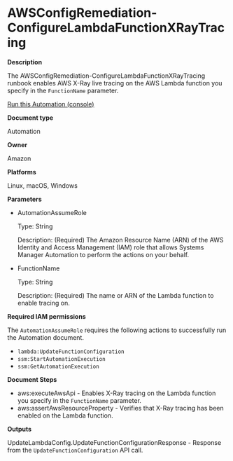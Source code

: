 # AWSConfigRemediation\-ConfigureLambdaFunctionXRayTracing<a name="automation-aws-config-lambda-xray"></a>

**Description**

The AWSConfigRemediation\-ConfigureLambdaFunctionXRayTracing runbook enables AWS X\-Ray live tracing on the AWS Lambda function you specify in the `FunctionName` parameter\.

[Run this Automation \(console\)](https://console.aws.amazon.com/systems-manager/automation/execute/AWSConfigRemediation-ConfigureLambdaFunctionXRayTracing)

**Document type**

Automation

**Owner**

Amazon

**Platforms**

Linux, macOS, Windows

**Parameters**
+ AutomationAssumeRole

  Type: String

  Description: \(Required\) The Amazon Resource Name \(ARN\) of the AWS Identity and Access Management \(IAM\) role that allows Systems Manager Automation to perform the actions on your behalf\.
+ FunctionName

  Type: String

  Description: \(Required\) The name or ARN of the Lambda function to enable tracing on\.

**Required IAM permissions**

The `AutomationAssumeRole` requires the following actions to successfully run the Automation document\.
+ `lambda:UpdateFunctionConfiguration`
+ `ssm:StartAutomationExecution`
+ `ssm:GetAutomationExecution`

**Document Steps**
+ aws:executeAwsApi \- Enables X\-Ray tracing on the Lambda function you specify in the `FunctionName` parameter\.
+ aws:assertAwsResourceProperty \- Verifies that X\-Ray tracing has been enabled on the Lambda function\.

**Outputs**

UpdateLambdaConfig\.UpdateFunctionConfigurationResponse \- Response from the `UpdateFunctionConfiguration` API call\.